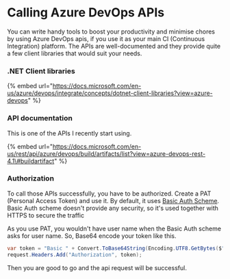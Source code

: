 # Calling Azure DevOps APIs

You can write handy tools to boost your productivity and minimise chores by using Azure DevOps apis, if you use it as your main CI \(Continuous Integration\) platform. The APIs are well-documented and they provide quite a few client libraries that would suit your needs. 

### .NET Client libraries

{% embed url="https://docs.microsoft.com/en-us/azure/devops/integrate/concepts/dotnet-client-libraries?view=azure-devops" %}

### API documentation

This is one of the APIs I recently start using.

{% embed url="https://docs.microsoft.com/en-us/rest/api/azure/devops/build/artifacts/list?view=azure-devops-rest-4.1\#buildartifact" %}

### Authorization

To call those APIs successfully, you have to be authorized. Create a PAT \(Personal Access Token\) and use it. By default, it uses [Basic Auth Scheme](https://en.wikipedia.org/wiki/Basic_access_authentication). Basic Auth scheme doesn't provide any security, so it's used together with HTTPS to secure the traffic

As you use PAT, you wouldn't have user name when the Basic Auth scheme asks for user name. So, Base64 encode your token like this.

```csharp
var token = "Basic " + Convert.ToBase64String(Encoding.UTF8.GetBytes($":{_accessToken}"));
request.Headers.Add("Authorization", token);

```

Then you are good to go and the api request will be successful.

